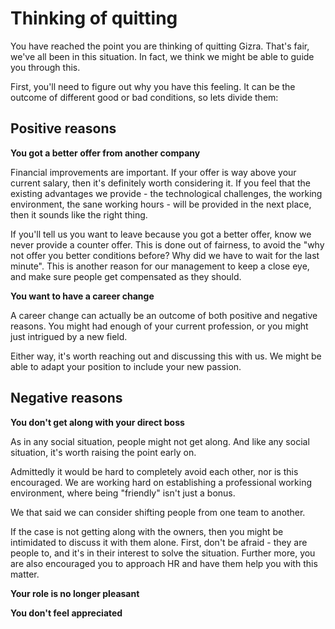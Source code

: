 # Thinking of quitting

You have reached the point you are thinking of quitting Gizra. That's fair, we've all been in this situation. In fact, we think we might be able to guide you through this.

First, you'll need to figure out why you have this feeling. It can be the outcome of different good or bad conditions, so lets divide them:

## Positive reasons

**You got a better offer from another company**

Financial improvements are important. If your offer is way above your current salary, then it's definitely worth considering it. If you feel that the existing advantages we provide - the technological challenges, the working environment, the sane working hours - will be provided in the next place, then it sounds like the right thing.

If you'll tell us you want to leave because you got a better offer, know we never provide a counter offer. This is done out of fairness, to avoid the "why not offer you better conditions before? Why did we have to wait for the last minute". This is another reason for our management to keep a close eye, and make sure people get compensated as they should.

**You want to have a career change**

A career change can actually be an outcome of both positive and negative reasons. You might had enough of your current profession, or you might just intrigued by a new field.

Either way, it's worth reaching out and discussing this with us. We might be able to adapt your position to include your new passion.

## Negative reasons

**You don't get along with your direct boss**

As in any social situation, people might not get along. And like any social situation, it's worth raising the point early on.

Admittedly it would be hard to completely avoid each other, nor is this encouraged. We are working hard on establishing a professional working environment, where being "friendly" isn't just a bonus.

We that said we can consider shifting people from one team to another.

If the case is not getting along with the owners, then you might be intimidated to discuss it with them alone. First, don't be afraid - they are people to, and it's in their interest to solve the situation. Further more, you are also encouraged you to approach HR and have them help you with this matter.

**Your role is no longer pleasant**

**You don't feel appreciated**

